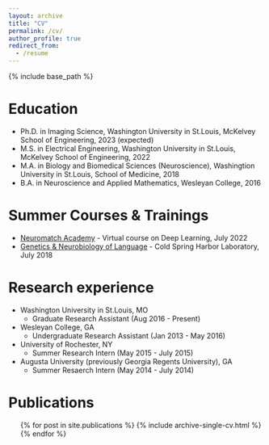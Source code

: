 ```yaml
---
layout: archive
title: "CV"
permalink: /cv/
author_profile: true
redirect_from:
  - /resume
---
```


{% include base_path %}

Education
======
* Ph.D. in Imaging Science, Washington University in St.Louis, McKelvey School of Engineering, 2023 (expected)
* M.S. in Electrical Engineering, Washington University in St.Louis, McKelvey School of Engineering, 2022
* M.A. in Biology and Biomedical Sciences (Neuroscience), Washingtion University in St.Louis, School of Medicine, 2018
* B.A. in Neuroscience and Applied Mathematics, Wesleyan College, 2016
 
Summer Courses & Trainings
======
* [Neuromatch Academy](https://academy.neuromatch.io/courses) - Virtual course on Deep Learning, July 2022 
* [Genetics & Neurobiology of Language](https://meetings.cshl.edu/courses.aspx?course=C-LANGUAGE&year=18) - Cold Spring Harbor Laboratory, July 2018

Research experience
======
* Washington University in St.Louis, MO
  * Graduate Research Assistant (Aug 2016 - Present)
* Wesleyan College, GA
  * Undergraduate Research Assistant (Jan 2013 - May 2016)
* University of Rochester, NY
  * Summer Research Intern (May 2015 - July 2015)
* Augusta University (previously Georgia Regents University), GA
  * Summer Resaerch Intern (May 2014 - July 2014)
 
Publications
======
  <ul>  
  {% for post in site.publications %}
    {% include archive-single-cv.html %}
  {% endfor %}</ul>
<!--
 
Teaching
======
  <ul>{% for post in site.teaching %}
    {% include archive-single-cv.html %}
  {% endfor %}</ul> 


* Duties included: Tagging issues
  * Supervisor: Professor Git

* Fall 2015: Research Assistant
  * Github University
  * Duties included: Merging pull requests
  * Supervisor: Professor Hub

Skills
======
* Skill 1
* Skill 2
  * Sub-skill 2.1
  * Sub-skill 2.2
  * Sub-skill 2.3
* Skill 3


  
Talks
======
  <ul>{% for post in site.talks %}
    {% include archive-single-talk-cv.html %}
  {% endfor %}</ul>
  

  
Service and leadership
======
* Currently signed in to 43 different slack teams
-->
